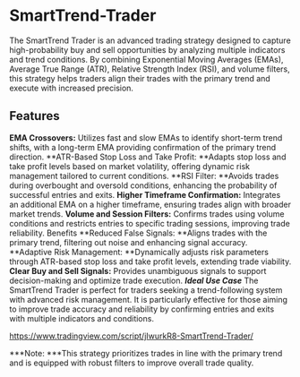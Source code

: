# **SmartTrend-Trader**
The SmartTrend Trader is an advanced trading strategy designed to capture high-probability buy and sell opportunities by analyzing multiple indicators and trend conditions. By combining Exponential Moving Averages (EMAs), Average True Range (ATR), Relative Strength Index (RSI), and volume filters, this strategy helps traders align their trades with the primary trend and execute with increased precision.

## **Features**
**EMA Crossovers:** Utilizes fast and slow EMAs to identify short-term trend shifts, with a long-term EMA providing confirmation of the primary trend direction.
**ATR-Based Stop Loss and Take Profit: **Adapts stop loss and take profit levels based on market volatility, offering dynamic risk management tailored to current conditions.
**RSI Filter: **Avoids trades during overbought and oversold conditions, enhancing the probability of successful entries and exits.
**Higher Timeframe Confirmation:** Integrates an additional EMA on a higher timeframe, ensuring trades align with broader market trends.
**Volume and Session Filters:** Confirms trades using volume conditions and restricts entries to specific trading sessions, improving trade reliability.
Benefits
**Reduced False Signals: **Aligns trades with the primary trend, filtering out noise and enhancing signal accuracy.
**Adaptive Risk Management: **Dynamically adjusts risk parameters through ATR-based stop loss and take profit levels, extending trade viability.
**Clear Buy and Sell Signals:** Provides unambiguous signals to support decision-making and optimize trade execution.
***Ideal Use Case***
The SmartTrend Trader is perfect for traders seeking a trend-following system with advanced risk management. It is particularly effective for those aiming to improve trade accuracy and reliability by confirming entries and exits with multiple indicators and conditions.

https://www.tradingview.com/script/jIwurkR8-SmartTrend-Trader/

***Note: ***This strategy prioritizes trades in line with the primary trend and is equipped with robust filters to improve overall trade quality.
